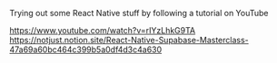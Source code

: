 Trying out some React Native stuff by following a tutorial on YouTube

https://www.youtube.com/watch?v=rIYzLhkG9TA
https://notjust.notion.site/React-Native-Supabase-Masterclass-47a69a60bc464c399b5a0df4d3c4a630
